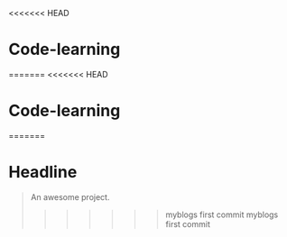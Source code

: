<<<<<<< HEAD
# Code-learning
=======
<<<<<<< HEAD
# Code-learning
=======
# Headline

> An awesome project.
>>>>>>> myblogs first commit
>>>>>>> myblogs first commit
